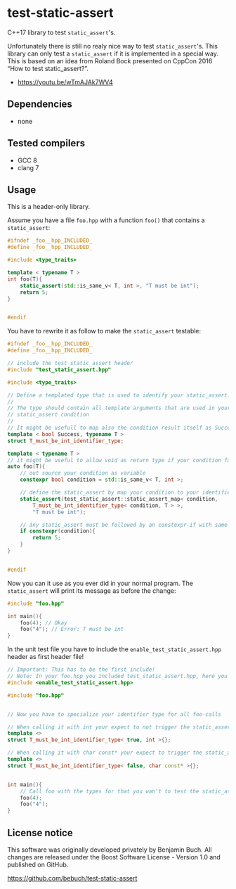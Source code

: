 # test-static-assert

C++17 library to test `static_assert`'s.

Unfortunately there is still no realy nice way to test `static_assert`'s. This library can only test a `static_assert` if it is implemented in a special way. This is based on an idea from Roland Bock presented on CppCon 2016 “How to test static_assert?”.

- https://youtu.be/wTmAJAk7WV4

## Dependencies

- none

## Tested compilers

- GCC 8
- clang 7

## Usage

This is a header-only library.

Assume you have a file `foo.hpp` with a function `foo()` that contains a `static_assert`:

```cpp
#ifndef _foo__hpp_INCLUDED_
#define _foo__hpp_INCLUDED_

#include <type_traits>

template < typename T >
int foo(T){
    static_assert(std::is_same_v< T, int >, "T must be int");
    return 5;
}


#endif
```

You have to rewrite it as follow to make the `static_assert` testable:


```cpp
#ifndef _foo__hpp_INCLUDED_
#define _foo__hpp_INCLUDED_

// include the test_static_assert header
#include "test_static_assert.hpp"

#include <type_traits>

// Define a templated type that is used to identify your static_assert.
//
// The type should contain all template arguments that are used in your
// static_assert condition
//
// It might be usefull to map also the condition result itself as Success:
template < bool Success, typename T >
struct T_must_be_int_identifier_type;

template < typename T >
// it might be useful to allow void as return type if your condition fails
auto foo(T){
    // out source your condition as variable
    constexpr bool condition = std::is_same_v< T, int >;

    // define the static_assert by map your condition to your identifier type
    static_assert(test_static_assert::static_assert_map< condition,
        T_must_be_int_identifier_type< condition, T > >,
        "T must be int");

    // ány static_assert must be followed by an constexpr-if with same condition
    if constexpr(condition){
        return 5;
    }
}


#endif
```

Now you can it use as you ever did in your normal program. The `static_assert` will print its message as before the change:

```cpp
#include "foo.hpp"

int main(){
    foo(4); // Okay
    foo("4"); // Error: T must be int
}
```

In the unit test file you have to include the `enable_test_static_assert.hpp` header as first header file!


```cpp
// Important: This has to be the first include!
// Note: In your foo.hpp you included test_static_assert.hpp, here you include:
#include <enable_test_static_assert.hpp>

#include "foo.hpp"


// Now you have to specialize your identifier type for all foo-calls

// When calling it with int your expect to not trigger the static_assert:
template <>
struct T_must_be_int_identifier_type< true, int >{};

// When calling it with char const* your expect to trigger the static_assert
template <>
struct T_must_be_int_identifier_type< false, char const* >{};


int main(){
    // Call foo with the types for that you wan't to test the static_assert:
    foo(4);
    foo("4");
}
```

## License notice

This software was originally developed privately by Benjamin Buch. All changes are released under the Boost Software License - Version 1.0 and published on GitHub.

https://github.com/bebuch/test-static-assert
